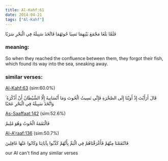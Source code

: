 ```yaml
---
title: Al-Kahf:61
date: 2014-04-21
tags: ["Al-Kahf"]
---
```

فَلَمَّا بَلَغَا مَجْمَعَ بَيْنِهِمَا نَسِيَا حُوتَهُمَا فَاتَّخَذَ سَبِيلَهُ فِي الْبَحْرِ سَرَبًا
### meaning: 
So when they reached the confluence between them, they forgot their fish, which found its way into the sea, sneaking away.
### similar verses: 

[Al-Kahf:63](/18/63) (sim:60.0%)

قَالَ أَرَأَيْتَ إِذْ أَوَيْنَا إِلَى الصَّخْرَةِ فَإِنِّي نَسِيتُ الْحُوتَ وَمَا أَنْسَانِيهُ إِلَّا الشَّيْطَانُ أَنْ أَذْكُرَهُ ۚ وَاتَّخَذَ سَبِيلَهُ فِي الْبَحْرِ عَجَبًا

[As-Saaffaat:142](/37/142) (sim:52.6%)

فَالْتَقَمَهُ الْحُوتُ وَهُوَ مُلِيمٌ

[Al-A'raaf:136](/7/136) (sim:50.7%)

فَانْتَقَمْنَا مِنْهُمْ فَأَغْرَقْنَاهُمْ فِي الْيَمِّ بِأَنَّهُمْ كَذَّبُوا بِآيَاتِنَا وَكَانُوا عَنْهَا غَافِلِينَ

our AI can't find any similar verses

